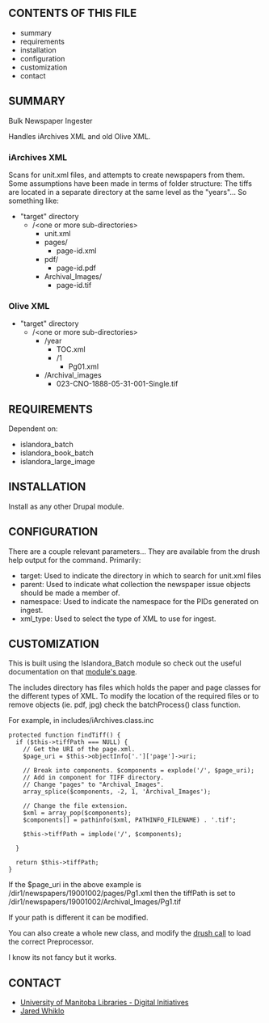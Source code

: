 CONTENTS OF THIS FILE
---------------------

 * summary
 * requirements
 * installation
 * configuration
 * customization
 * contact


SUMMARY
-------

Bulk Newspaper Ingester

Handles iArchives XML and old Olive XML.

### iArchives XML
Scans for unit.xml files, and attempts to create newspapers from them. Some
assumptions have been made in terms of folder structure: The tiffs are located
in a separate directory at the same level as the "years"...  So something like:

* "target" directory
  * /&lt;one or more sub-directories&gt;
    * unit.xml
    * pages/
      * page-id.xml
    * pdf/
      * page-id.pdf
    * Archival_Images/
      * page-id.tif

### Olive XML
* "target" directory
  * /&lt;one or more sub-directories&gt;
    * /year
      * TOC.xml
      * /1
        * Pg01.xml
    * /Archival_images
      * 023-CNO-1888-05-31-001-Single.tif
    

REQUIREMENTS
------------

Dependent on:
* islandora_batch
* islandora_book_batch
* islandora_large_image

INSTALLATION
------------

Install as any other Drupal module.

CONFIGURATION
-------------

There are a couple relevant parameters...  They are available from the drush
help output for the command. Primarily:
* target: Used to indicate the directory in which to search for unit.xml files
* parent: Used to indicate what collection the newspaper issue objects should
  be made a member of.
* namespace: Used to indicate the namespace for the PIDs generated on ingest.
* xml_type: Used to select the type of XML to use for ingest.


CUSTOMIZATION
-------------

This is built using the Islandora_Batch module so check out the useful
documentation on that [module's page](https://github.com/Islandora/islandora_batch#customization).

The includes directory has files which holds the paper and page classes
for the different types of XML.
To modify the location of the required files or to remove objects
(ie. pdf, jpg) check the batchProcess() class function.

For example, in includes/iArchives.class.inc

```
protected function findTiff() { 
  if ($this->tiffPath === NULL) { 
    // Get the URI of the page.xml.
    $page_uri = $this->objectInfo['.']['page']->uri; 
        
    // Break into components. $components = explode('/', $page_uri);
    // Add in component for TIFF directory.
    // Change "pages" to "Archival_Images".
    array_splice($components, -2, 1, 'Archival_Images');

    // Change the file extension.
    $xml = array_pop($components);
    $components[] = pathinfo($xml, PATHINFO_FILENAME) . '.tif';

    $this->tiffPath = implode('/', $components);
  
  }

  return $this->tiffPath;
}
```

If the $page_uri in the above example is 
/dir1/newspapers/19001002/pages/Pg1.xml
then the tiffPath is set to 
/dir1/newspapers/19001002/Archival_Images/Pg1.tif

If your path is different it can be modified.

You can also create a whole new class, and modify the [drush call](https://github.com/uml-digitalinitiatives/uofm_newspaper_batch/blob/7.x-split-xml/uofm_newspaper_batch.drush.inc#L114-L125) to load
the correct Preprocessor.

I know its not fancy but it works.

CONTACT
-------
  
  * [University of Manitoba Libraries - Digital Initiatives](https://github.com/uml-digitalinitiatives)
  * [Jared Whiklo](https://github.com/whikloj)
